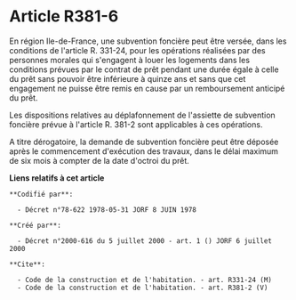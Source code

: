 # Article R381-6

En région Ile-de-France, une subvention foncière peut être versée, dans les conditions de l'article R. 331-24, pour les
opérations réalisées par des personnes morales qui s'engagent à louer les logements dans les conditions prévues par le
contrat de prêt pendant une durée égale à celle du prêt sans pouvoir être inférieure à quinze ans et sans que cet engagement
ne puisse être remis en cause par un remboursement anticipé du prêt.

Les dispositions relatives au déplafonnement de l'assiette de subvention foncière prévue à l'article R. 381-2 sont
applicables à ces opérations.

A titre dérogatoire, la demande de subvention foncière peut être déposée après le commencement d'exécution des travaux, dans
le délai maximum de six mois à compter de la date d'octroi du prêt.

**Liens relatifs à cet article**

	**Codifié par**:

	  - Décret n°78-622 1978-05-31 JORF 8 JUIN 1978

	**Créé par**:

	  - Décret n°2000-616 du 5 juillet 2000 - art. 1 () JORF 6 juillet 2000

	**Cite**:

	  - Code de la construction et de l'habitation. - art. R331-24 (M)
	  - Code de la construction et de l'habitation. - art. R381-2 (V)
